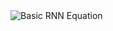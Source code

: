 <img src="https://latex.codecogs.com/png.latex?h^{(t)}_{i}=f\left(W^{hh}_{ij}h^{(t-1)}_{j}+W^{xh}_{ij}x^{(t)}_{j}+b_{i}\right)" alt="Basic RNN Equation">
